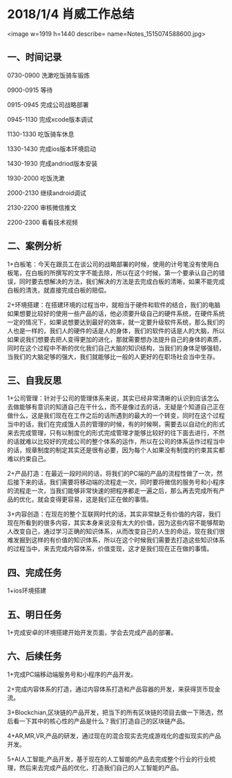 # 2018/1/4 肖威工作总结
<image w=1919 h=1440 describe= name=Notes_1515074588600.jpg>
## 一、时间记录

0730-0900 洗漱吃饭骑车锻炼

0900-0915 等待

0915-0945 完成公司战略部署

0945-1130 完成xcode版本调试

1130-1330 吃饭骑车休息

1330-1430 完成ios版本环境启动

1430-1930 完成andriod版本安装

1930-2000 吃饭洗漱

2000-2130 继续android调试

2130-2200 审核微信推文

2200-2300 看看技术视频

## 二、案例分析

1+白板笔：今天在跟员工在谈公司的战略部署的时候，使用的计号笔没有使用白板笔，在白板的所撰写的文字不能去除，所以在这个时候，第一个要承认自己的错误，同时要去想解决的方法，我们解决的方法是去完成白板的清晰，如果不能完成白板的清洗，就直接完成白板的赔偿。

2+环境搭建：在搭建环境的过程当中，就相当于硬件和软件的结合，我们的电脑如果想要比较好的使用一些产品的话，他必须要升级自己的硬件系统，在硬件系统一定的情况下，如果说想要达到最好的效率，就一定要升级软件系统，那么我们的人也是一样的，我们人的硬件的话是人的身体，我们的软件的话是人的大脑，所以如果说我们想要去把人变得更加的进化，那就需要想办法提升自己的身体的素质，同时在这个过程中不断的优化我们自己大脑的知识结构，当我们的身体足够强韧，当我们的大脑足够的强大，我们就能够比一般的人更好的在职场社会当中生存。

## 三、自我反思

1+公司管理：针对于公司的管理体系来说，其实已经非常清晰的认识到应该怎么去做能够有意识的知道自己在干什么，而不是像过去的话，无疑是个知道自己正在做什么，这是我们现在在工作之后的话所遇到的最大的一个转变，同时在这个过程当中的话，我们在完成饿人员的管理的时候，有的时候啊，需要去以自动化的形式来去完成管理，只有以制度化的形式完成管理才能够比较好的往下面去进行，不然的话就难以比较好的完成公司的整个体系的运作，所以在公司的体系运作过程当中的话，规章制度的制定其实还是很有必要，因为每个人如果没有制度的约束其实都难以约束自己。

2+产品打造：在最近一段时间的话，将我们的PC端的产品的流程性做了一次，然后接下来的话，我们需要将移动端的流程走一次，同时要将微信的服务号和小程序的流程走一次，当我们能够非常快速的把程序都走一遍之后，那么再去完成所有产品的优化，就会变得更容易，这是我们正在做的事情。

3+内容创造：在现在的整个互联网时代的话，其实非常缺乏有价值的内容，我们现在所看到的很多内容，其实本身来说没有太大的价值，因为这些内容不能够帮助人改变自己，通过学习正确的知识体系，从而改变自己的人生的命运，现在我们很难发掘到这样的有价值的知识体系，所以在这个时候我们需要去打造这些知识体系的过程当中，来去完成内容体系，价值变现，这才是我们现在正在做的事情。

## 四、完成任务
1+ios环境搭建

## 五、明日任务
1+完成安卓的环境搭建开始开发页面，学会去完成产品的部署。

## 六、后续任务
1+完成PC端移动端服务号和小程序的产品开发。

2+完成内容体系的打造，通过内容体系打造和产品容器的开发，来获得货币现金流。

3+Blockchian,区块链的产品开发，把当下的所有区块链的项目去做一下筛选，然后看一下其中的核心性的产品是什么？我们打造自己的区块链产品。

4+AR,MR,VR,产品的研发，通过现在的混合现实去完成游戏化的虚拟现实的产品开发。

5+AI人工智能,产品开发，基于现在的人工智能的产品去完成整个行业的行业梳理，然后来去完成产品的优化，打造我们自己的人工智能的产品。
